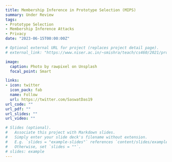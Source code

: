 ```yaml
---
title: Membership Inference in Prototype Selection (MIPS)
summary: Under Review
tags:
- Prototype Selection
- Membership Inference Attacks
- Privacy
date: "2023-06-15T00:00:00Z"

# Optional external URL for project (replaces project detail page).
# external_link: "https://www.niser.ac.in/~smishra/teach/cs460/2021/project/21cs460_group01/"

image:
  caption: Photo by rawpixel on Unsplash
  focal_point: Smart

links:
- icon: twitter
  icon_pack: fab
  name: Follow
  url: https://twitter.com/SaswatDas19
url_code: ""
url_pdf: ""
url_slides: ""
url_video: ""

# Slides (optional).
#   Associate this project with Markdown slides.
#   Simply enter your slide deck's filename without extension.
#   E.g. `slides = "example-slides"` references `content/slides/example-slides.md`.
#   Otherwise, set `slides = ""`.
# slides: example
---
```

